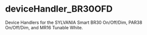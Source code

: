 # deviceHandler_BR30OFD
Device Handlers for the SYLVANIA Smart BR30 On/Off/Dim, PAR38 On/Off/Dim, and MR16 Tunable White.
